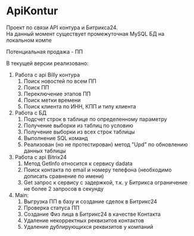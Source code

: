 # ApiKontur
Проект по связи API контура и Битрикса24.\
На данный момент существует промежуточная MySQL БД на локальном компе

Потенциальная продажа - ПП

В текущей версии реализовано:
1) Работа с api Billy контура
   1) Поиск новостей по всем ПП
   2) Поиск ПП
   3) Переключение этапов ПП
   4) Поиск метки времени
   5) Поиск клиента по ИНН, КПП и типу клиента
2) Работа с БД
   1) Подсчет строк в таблице по определенному параметру
   2) Получение выборки из таблиц по условию
   3) Получение выборки из всех строк таблицы
   4) Выполнение SQL команд
   5) Реализован (но не протестирован) метод "Upd" по обновлению данных таблицы
3) Работа с api Bitrix24
   1) Метод GetInfo относится к сервису dadata
   2) Поиск контакта по email и номеру телефона (необходимо дописать сравнение по имени)
   3) Get запрос к сервису с задержкой, т.к. у Битрикса ограничение не более 2 запросов в секунду
4) Main:
   1) Выгрузка ПП в базу и создание сделок в Битрикс24
   2) Проверка статуса ПП
   3) Создание Физ лица в Битрикс24 в качестве Контакта
   4) Удаление некорректных реквизитов контактов
   5) Удаление дублирующихся реквизитов у компаний